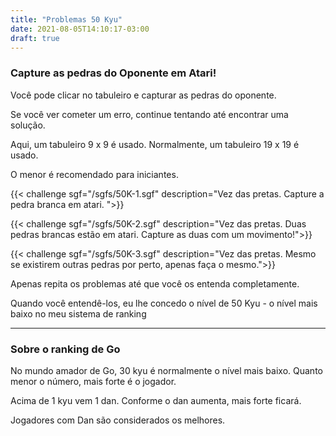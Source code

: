 ```yaml
---
title: "Problemas 50 Kyu"
date: 2021-08-05T14:10:17-03:00
draft: true
---
```


### Capture as pedras do Oponente em Atari!

Você pode clicar no tabuleiro e capturar as pedras do oponente.

Se você ver cometer um erro, continue tentando até encontrar uma solução. 

Aqui, um tabuleiro 9 x 9 é usado. Normalmente, um tabuleiro 19 x 19 é usado.

O menor é recomendado para iniciantes.



{{< challenge sgf="/sgfs/50K-1.sgf" description="Vez das pretas. Capture a pedra branca em atari. ">}} 

{{< challenge sgf="/sgfs/50K-2.sgf" description="Vez das pretas. Duas pedras brancas estão em atari. Capture as duas com um movimento!">}}

{{< challenge sgf="/sgfs/50K-3.sgf" description="Vez das pretas. Mesmo se existirem outras pedras por perto, apenas faça o mesmo.">}}

Apenas repita os problemas até que você os entenda completamente.

Quando você entendê-los, eu lhe concedo o nível de 50 Kyu - o nível mais baixo no meu sistema de ranking

----
### Sobre o ranking de Go

No mundo amador de Go, 30 kyu é normalmente o nível mais baixo. Quanto menor o número, mais forte é o jogador.

Acima de 1 kyu vem 1 dan. Conforme o dan aumenta, mais forte ficará.

Jogadores com Dan são considerados os melhores.
